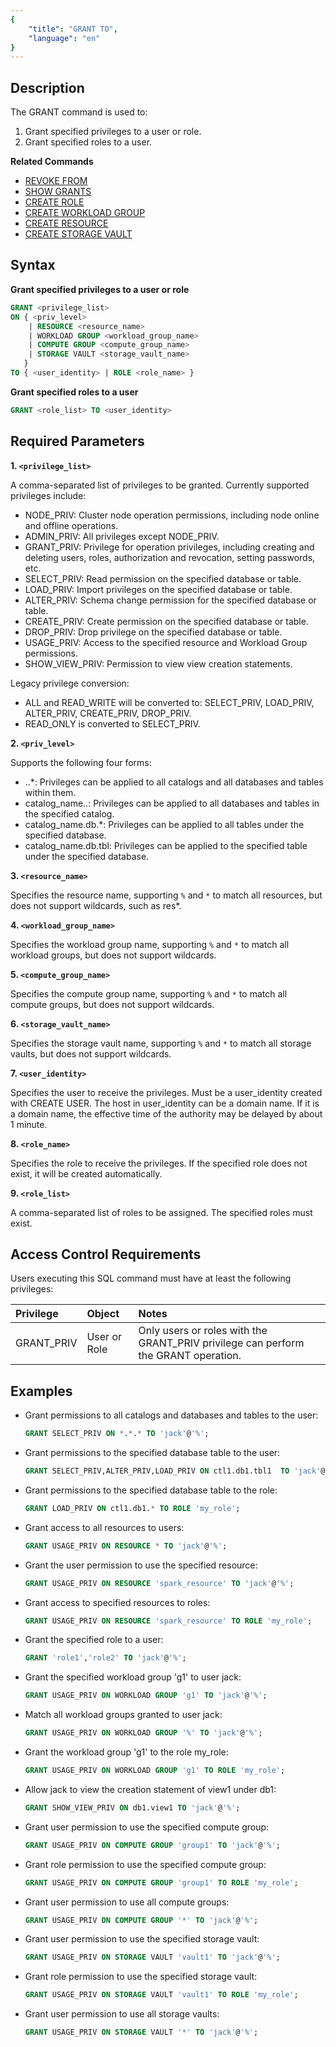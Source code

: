 ```yaml
---
{
    "title": "GRANT TO",
    "language": "en"
}
---
```


<!--
Licensed to the Apache Software Foundation (ASF) under one
or more contributor license agreements.  See the NOTICE file
distributed with this work for additional information
regarding copyright ownership.  The ASF licenses this file
to you under the Apache License, Version 2.0 (the
"License"); you may not use this file except in compliance
with the License.  You may obtain a copy of the License at

http://www.apache.org/licenses/LICENSE-2.0

Unless required by applicable law or agreed to in writing,
software distributed under the License is distributed on an
"AS IS" BASIS, WITHOUT WARRANTIES OR CONDITIONS OF ANY
KIND, either express or implied.  See the License for the
specific language governing permissions and limitations
under the License.
-->

## Description

The GRANT command is used to:

1. Grant specified privileges to a user or role.
2. Grant specified roles to a user.

**Related Commands**

- [REVOKE FROM](./REVOKE-FROM.md)
- [SHOW GRANTS](../../../sql-manual/sql-statements/account-management/SHOW-GRANTS.md)
- [CREATE ROLE](./CREATE-ROLE.md)
- [CREATE WORKLOAD GROUP](../cluster-management/compute-management/CREATE-WORKLOAD-GROUP.md)
- [CREATE RESOURCE](../cluster-management/compute-management/CREATE-RESOURCE.md)
- [CREATE STORAGE VAULT](../cluster-management/storage-management/CREATE-STORAGE-VAULT.md)

## Syntax

**Grant specified privileges to a user or role**

```sql
GRANT <privilege_list> 
ON { <priv_level> 
    | RESOURCE <resource_name> 
    | WORKLOAD GROUP <workload_group_name> 
    | COMPUTE GROUP <compute_group_name> 
    | STORAGE VAULT <storage_vault_name>
   } 
TO { <user_identity> | ROLE <role_name> }
```

**Grant specified roles to a user**

```sql
GRANT <role_list> TO <user_identity> 
```

## Required Parameters

**1. `<privilege_list>`**

A comma-separated list of privileges to be granted. Currently supported privileges include:

- NODE_PRIV: Cluster node operation permissions, including node online and offline operations.
- ADMIN_PRIV: All privileges except NODE_PRIV.
- GRANT_PRIV: Privilege for operation privileges, including creating and deleting users, roles, authorization and revocation, setting passwords, etc.
- SELECT_PRIV: Read permission on the specified database or table.
- LOAD_PRIV: Import privileges on the specified database or table.
- ALTER_PRIV: Schema change permission for the specified database or table.
- CREATE_PRIV: Create permission on the specified database or table.
- DROP_PRIV: Drop privilege on the specified database or table.
- USAGE_PRIV: Access to the specified resource and Workload Group permissions.
- SHOW_VIEW_PRIV: Permission to view view creation statements.

Legacy privilege conversion:

- ALL and READ_WRITE will be converted to: SELECT_PRIV, LOAD_PRIV, ALTER_PRIV, CREATE_PRIV, DROP_PRIV.
- READ_ONLY is converted to SELECT_PRIV.

**2. `<priv_level>`**

Supports the following four forms:

- ..*: Privileges can be applied to all catalogs and all databases and tables within them.
- catalog_name..: Privileges can be applied to all databases and tables in the specified catalog.
- catalog_name.db.*: Privileges can be applied to all tables under the specified database.
- catalog_name.db.tbl: Privileges can be applied to the specified table under the specified database.

**3. `<resource_name>`**

Specifies the resource name, supporting `%` and `*` to match all resources, but does not support wildcards, such as res*.

**4. `<workload_group_name>`**

Specifies the workload group name, supporting `%` and `*` to match all workload groups, but does not support wildcards.

**5. `<compute_group_name>`**

Specifies the compute group name, supporting `%` and `*` to match all compute groups, but does not support wildcards.

**6. `<storage_vault_name>`**

Specifies the storage vault name, supporting `%` and `*` to match all storage vaults, but does not support wildcards.

**7. `<user_identity>`**

Specifies the user to receive the privileges. Must be a user_identity created with CREATE USER. The host in user_identity can be a domain name. If it is a domain name, the effective time of the authority may be delayed by about 1 minute.

**8. `<role_name>`**

Specifies the role to receive the privileges. If the specified role does not exist, it will be created automatically.

**9. `<role_list>`**

A comma-separated list of roles to be assigned. The specified roles must exist.

## Access Control Requirements

Users executing this SQL command must have at least the following privileges:

| Privilege | Object | Notes                |
| :---------------- | :------------- | :---------------------------- |
| GRANT_PRIV        | User or Role   | Only users or roles with the GRANT_PRIV privilege can perform the GRANT operation. |

## Examples

- Grant permissions to all catalogs and databases and tables to the user:

    ```sql
    GRANT SELECT_PRIV ON *.*.* TO 'jack'@'%';
    ```

- Grant permissions to the specified database table to the user:

    ```sql
    GRANT SELECT_PRIV,ALTER_PRIV,LOAD_PRIV ON ctl1.db1.tbl1  TO 'jack'@'192.8.%';
    ```

- Grant permissions to the specified database table to the role:

    ```sql
    GRANT LOAD_PRIV ON ctl1.db1.* TO ROLE 'my_role';
    ```

- Grant access to all resources to users:

    ```sql
    GRANT USAGE_PRIV ON RESOURCE * TO 'jack'@'%';
    ```

- Grant the user permission to use the specified resource:

    ```sql
    GRANT USAGE_PRIV ON RESOURCE 'spark_resource' TO 'jack'@'%';
    ```

- Grant access to specified resources to roles:

    ```sql
    GRANT USAGE_PRIV ON RESOURCE 'spark_resource' TO ROLE 'my_role';
    ```

- Grant the specified role to a user:

    ```sql
    GRANT 'role1','role2' TO 'jack'@'%';
    ```

- Grant the specified workload group 'g1' to user jack:

    ```sql
    GRANT USAGE_PRIV ON WORKLOAD GROUP 'g1' TO 'jack'@'%';
    ```

- Match all workload groups granted to user jack:

    ```sql
    GRANT USAGE_PRIV ON WORKLOAD GROUP '%' TO 'jack'@'%';
    ```

- Grant the workload group 'g1' to the role my_role:

    ```sql
    GRANT USAGE_PRIV ON WORKLOAD GROUP 'g1' TO ROLE 'my_role';
    ```

- Allow jack to view the creation statement of view1 under db1:

    ```sql
    GRANT SHOW_VIEW_PRIV ON db1.view1 TO 'jack'@'%';
    ```

- Grant user permission to use the specified compute group:

    ```sql
    GRANT USAGE_PRIV ON COMPUTE GROUP 'group1' TO 'jack'@'%';
    ```

- Grant role permission to use the specified compute group:

    ```sql
    GRANT USAGE_PRIV ON COMPUTE GROUP 'group1' TO ROLE 'my_role';
    ```

- Grant user permission to use all compute groups:

    ```sql
    GRANT USAGE_PRIV ON COMPUTE GROUP '*' TO 'jack'@'%';
    ```

- Grant user permission to use the specified storage vault:

    ```sql
    GRANT USAGE_PRIV ON STORAGE VAULT 'vault1' TO 'jack'@'%';
    ```

- Grant role permission to use the specified storage vault:

    ```sql
    GRANT USAGE_PRIV ON STORAGE VAULT 'vault1' TO ROLE 'my_role';
    ```

- Grant user permission to use all storage vaults:

    ```sql
    GRANT USAGE_PRIV ON STORAGE VAULT '*' TO 'jack'@'%';
    ```